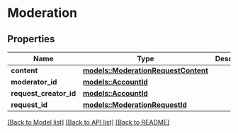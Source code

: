 # Moderation

## Properties

Name | Type | Description | Notes
------------ | ------------- | ------------- | -------------
**content** | [**models::ModerationRequestContent**](ModerationRequestContent.md) |  | 
**moderator_id** | [**models::AccountId**](AccountId.md) |  | 
**request_creator_id** | [**models::AccountId**](AccountId.md) |  | 
**request_id** | [**models::ModerationRequestId**](ModerationRequestId.md) |  | 

[[Back to Model list]](../README.md#documentation-for-models) [[Back to API list]](../README.md#documentation-for-api-endpoints) [[Back to README]](../README.md)


